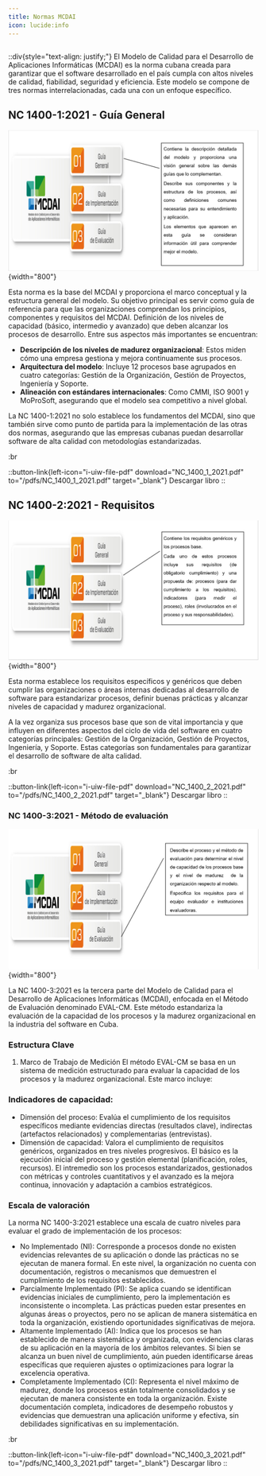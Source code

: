 ```yaml
---
title: Normas MCDAI
icon: lucide:info
---
```


##

::div{style="text-align: justify;"}
El Modelo de Calidad para el Desarrollo de Aplicaciones Informáticas (MCDAI) es la norma cubana creada para garantizar que el software desarrollado en el país cumpla con altos niveles de calidad, fiabilidad, seguridad y eficiencia. Este modelo se compone de tres normas interrelacionadas, cada una con un enfoque específico.

## NC 1400-1:2021 - Guía General

![NC 1400-1:2021](/norma1.jpeg){width="800"}

Esta norma es la base del MCDAI y proporciona el marco conceptual y la estructura general del modelo. Su objetivo principal es servir como guía de referencia para que las organizaciones comprendan los principios, componentes y requisitos del MCDAI.
Definición de los niveles de capacidad (básico, intermedio y avanzado) que deben alcanzar los procesos de desarrollo.
Entre sus aspectos más importantes se encuentran:

- **Descripción de los niveles de madurez organizacional**: Estos miden cómo una empresa gestiona y mejora continuamente sus procesos.
- **Arquitectura del modelo**: Incluye 12 procesos base agrupados en cuatro categorías: Gestión de la Organización, Gestión de Proyectos, Ingeniería y Soporte.
- **Alineación con estándares internacionales**: Como CMMI, ISO 9001 y MoProSoft, asegurando que el modelo sea competitivo a nivel global.

La NC 1400-1:2021 no solo establece los fundamentos del MCDAI, sino que también sirve como punto de partida para la implementación de las otras dos normas, asegurando que las empresas cubanas puedan desarrollar software de alta calidad con metodologías estandarizadas.

:br


::button-link{left-icon="i-uiw-file-pdf" download="NC_1400_1_2021.pdf" to="/pdfs/NC_1400_1_2021.pdf" target="_blank"}
  Descargar libro
::


## NC 1400-2:2021 - Requisitos

![NC 1400-2:2021](/norma2.jpeg){width="800"}

Esta norma establece los requisitos específicos y genéricos que deben cumplir las organizaciones o áreas internas dedicadas al desarrollo de software para estandarizar procesos, definir buenas prácticas y alcanzar niveles de capacidad y madurez organizacional.

A la vez organiza sus procesos base que son de vital importancia y que influyen en diferentes aspectos del ciclo de vida del software en cuatro categorías principales: Gestión de la Organización, Gestión de Proyectos, Ingeniería, y Soporte. Estas categorías son fundamentales para garantizar el desarrollo de software de alta calidad.

:br

::button-link{left-icon="i-uiw-file-pdf" download="NC_1400_2_2021.pdf" to="/pdfs/NC_1400_2_2021.pdf" target="_blank"}
  Descargar libro
::

### NC 1400-3:2021 - Método de evaluación

![NC 1400-3:2021](/norma3.jpeg){width="800"}

La NC 1400-3:2021 es la tercera parte del Modelo de Calidad para el Desarrollo de Aplicaciones Informáticas (MCDAI), enfocada en el Método de Evaluación denominado EVAL-CM. Este método estandariza la evaluación de la capacidad de los procesos y la madurez organizacional en la industria del software en Cuba.

### Estructura Clave

1. Marco de Trabajo de Medición
   El método EVAL-CM se basa en un sistema de medición estructurado para evaluar la capacidad de los procesos y la madurez organizacional. Este marco incluye:

### Indicadores de capacidad:

- Dimensión del proceso: Evalúa el cumplimiento de los requisitos específicos mediante evidencias directas (resultados clave), indirectas (artefactos relacionados) y complementarias (entrevistas).
- Dimensión de capacidad: Valora el cumplimiento de requisitos genéricos, organizados en tres niveles progresivos. El básico es la ejecución inicial del proceso y gestión elemental (planificación, roles, recursos). El intremedio son los procesos estandarizados, gestionados con métricas y controles cuantitativos y el avanzado es la mejora continua, innovación y adaptación a cambios estratégicos.

### Escala de valoración

La norma NC 1400-3:2021 establece una escala de cuatro niveles para evaluar el grado de implementación de los procesos:

- No Implementado (NI): Corresponde a procesos donde no existen evidencias relevantes de su aplicación o donde las prácticas no se ejecutan de manera formal. En este nivel, la organización no cuenta con documentación, registros o mecanismos que demuestren el cumplimiento de los requisitos establecidos.
- Parcialmente Implementado (PI): Se aplica cuando se identifican evidencias iniciales de cumplimiento, pero la implementación es inconsistente o incompleta. Las prácticas pueden estar presentes en algunas áreas o proyectos, pero no se aplican de manera sistemática en toda la organización, existiendo oportunidades significativas de mejora.
- Altamente Implementado (AI): Indica que los procesos se han establecido de manera sistemática y organizada, con evidencias claras de su aplicación en la mayoría de los ámbitos relevantes. Si bien se alcanza un buen nivel de cumplimiento, aún pueden identificarse áreas específicas que requieren ajustes o optimizaciones para lograr la excelencia operativa.
- Completamente Implementado (CI): Representa el nivel máximo de madurez, donde los procesos están totalmente consolidados y se ejecutan de manera consistente en toda la organización. Existe documentación completa, indicadores de desempeño robustos y evidencias que demuestran una aplicación uniforme y efectiva, sin debilidades significativas en su implementación.

:br

::button-link{left-icon="i-uiw-file-pdf" download="NC_1400_3_2021.pdf" to="/pdfs/NC_1400_3_2021.pdf" target="_blank"}
  Descargar libro
::
